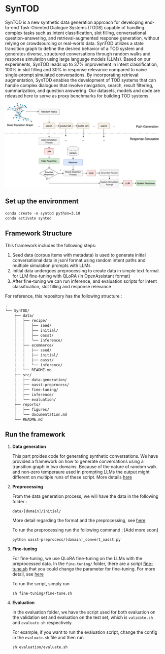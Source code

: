# SynTOD
SynTOD is a new synthetic data generation approach for developing end-to-end Task-Oriented Dialogue Systems (TODS) capable of handling complex tasks such as intent classification, slot filling, conversational question-answering, and retrieval-augmented response generation, without relying on crowdsourcing or real-world data. SynTOD utilizes a state transition graph to define the desired behavior of a TOD system and generates diverse, structured conversations through random walks and response simulation using large language models (LLMs). Based on our experiments, SynTOD leads up to 37% improvement in intent classification, 100% in slot filling and 30% in response relevance compared to naive single-prompt simulated conversations. By incorporating retrieval augmentation, SynTOD enables the development of TOD systems that can handle complex dialogues that involve navigation, search, result filtering, summarization, and question answering. Our datasets, models and code are released here to serve as proxy benchmarks for building TOD systems.

![framework diagram](syntod-framework.png)

## Set up the environment

```
conda create -n syntod python=3.10
conda activate syntod
```

## Framework Structure

This framework includes the following steps:

1. Seed data (corpus items with metadata) is used to generate initial conversational data in jsonl format using random intent paths and multiple simulation prompts with LLMs
2. Initial data undergoes preprocessing to create data in simple text format for LLM fine-tuning with QLoRA (in OpenAssistant format)
3. After fine-tuning we can run inference, and evaluation scripts for intent classification, slot filling and response relevance

For reference, this repository has the following structure :

```
.
└── SynTOD/
    ├── data/
    │   ├── recipe/
    │   │   ├── seed/
    │   │   ├── initial/
    │   │   ├── oasst/
    │   │   └── inference/
    │   ├── ecommerce/
    │   │   ├── seed/
    │   │   ├── initial/
    │   │   ├── oasst/
    │   │   └── inference/
    │   └── README.md
    ├── src/
    │   ├── data-generation/
    │   ├── oasst-preprocess/
    │   ├── fine-tuning/
    │   ├── inference/
    │   └── evaluation/
    ├── reports/
    │   ├── figures/
    │   └── documentation.md
    └── README.md
```

## Run the framework

1. **Data generation**

    This part proides code for generating synthetic conversations. We have provided a framework on how to generate conversations using a transition graph in two domains. 
Because of the nature of random walk and non-zero temperaure used in prompting LLMs the output might different on multiple runs of these script. More details [here](src/data-generation/README.md)

2. **Preprocessing**

   From the data generation process, we will have the data in the following folder :

   ```
   data/[domain]/initial/
   ```

   More detail regarding the format and the preprocessing, see [here](src/evaluation/README.md)

   To run the preprocessing run the following command : [Add more soon]

   ```
   python oasst-preprocess/[domain]_convert_oasst.py
   ```

3. **Fine-tuning**

   For fine-tuning, we use QLoRA fine-tuning on the LLMs with the preprocessed data. In the `fine-tuning/` folder, there are a script [fine-tune.sh](src/fine-tuning/fine-tune.sh) that you could change the parameter for fine-tuning. For more detail, see [here](src/fine-tuning/README.md)

   To run the script, simply run

   ```
   sh fine-tuning/fine-tune.sh
   ```

4. **Evaluation**

   In the evaluation folder, we have the script used for both evaluation on the validation set and evaluation on the test set, which is `validate.sh` and `evaluate.sh` respectively.

   For example, if you want to run the evaluation script, change the config in the `evaluate.sh` file and then run

   ```
   sh evaluation/evaluate.sh
   ```
